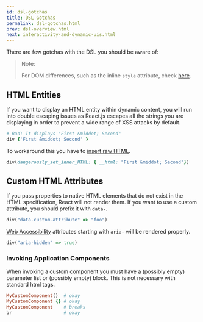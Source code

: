 ```yaml
---
id: dsl-gotchas
title: DSL Gotchas
permalink: dsl-gotchas.html
prev: dsl-overview.html
next: interactivity-and-dynamic-uis.html
---
```


There are few gotchas with the DSL you should be aware of:

> Note:
>
> For DOM differences, such as the inline `style` attribute, check [here](/docs/dom-differences.html).

## HTML Entities

If you want to display an HTML entity within dynamic content, you will run into double escaping issues as React.js escapes all the strings you are displaying in order to prevent a wide range of XSS attacks by default.

```ruby
# Bad: It displays "First &middot; Second"
div {'First &middot; Second' }
```

To workaround this you have to [insert raw HTML](/react/tips/dangerously-set-inner-html.html).

```ruby
div(dangerously_set_inner_HTML: { __html: "First &middot; Second"})
```

## Custom HTML Attributes

If you pass properties to native HTML elements that do not exist in the HTML specification, React will not render them. If you want to use a custom attribute, you should prefix it with `data-`.

```ruby
div("data-custom-attribute" => "foo")
```

[Web Accessibility](http://www.w3.org/WAI/intro/aria) attributes starting with `aria-` will be rendered properly.

```ruby
div("aria-hidden" => true)
```

### Invoking Application Components

When invoking a custom component you must have a (possibly empty) parameter list or (possibly empty) block.  This is not necessary
with standard html tags.

```ruby
MyCustomComponent()  # okay
MyCustomComponent {} # okay
MyCustomComponent    # breaks
br                   # okay
```
